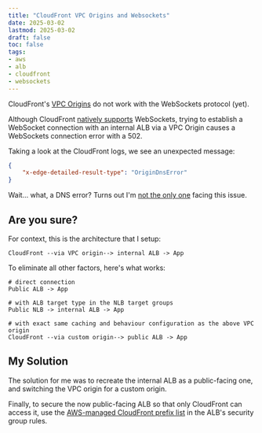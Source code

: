 ```yaml
---
title: "CloudFront VPC Origins and Websockets"
date: 2025-03-02
lastmod: 2025-03-02
draft: false
toc: false
tags:
- aws
- alb
- cloudfront
- websockets
---
```


CloudFront's [VPC
Origins](https://docs.aws.amazon.com/AmazonCloudFront/latest/DeveloperGuide/private-content-vpc-origins.html)
do not work with the WebSockets protocol (yet).

Although CloudFront [natively supports](https://docs.aws.amazon.com/AmazonCloudFront/latest/DeveloperGuide/distribution-working-with.websockets.html) WebSockets, trying to establish a WebSocket connection with an internal ALB via a VPC Origin causes a WebSockets connection error with a 502.

Taking a look at the CloudFront logs, we see an unexpected message:

```json
{
    "x-edge-detailed-result-type": "OriginDnsError"
}
```

Wait... what, a DNS error? Turns out I'm [not the only
one](https://repost.aws/questions/QU9RNe5fD_SsK7UIGGG26yOA/origindnserror-from-cloudfront-vpc-origin-when-websocket-is-used)
facing this issue.

## Are you sure?

For context, this is the architecture that I setup:

```text
CloudFront --via VPC origin--> internal ALB -> App
```

To eliminate all other factors, here's what works:

```text
# direct connection
Public ALB -> App

# with ALB target type in the NLB target groups
Public NLB -> internal ALB -> App

# with exact same caching and behaviour configuration as the above VPC origin
CloudFront --via custom origin--> public ALB -> App
```

## My Solution

The solution for me was to recreate the internal ALB as a public-facing one, and
switching the VPC origin for a custom origin.

Finally, to secure the now public-facing ALB so that only CloudFront can access
it, use the [AWS-managed CloudFront prefix list](https://aws.amazon.com/about-aws/whats-new/2022/02/amazon-cloudfront-managed-prefix-list/) in the ALB's security group rules.
